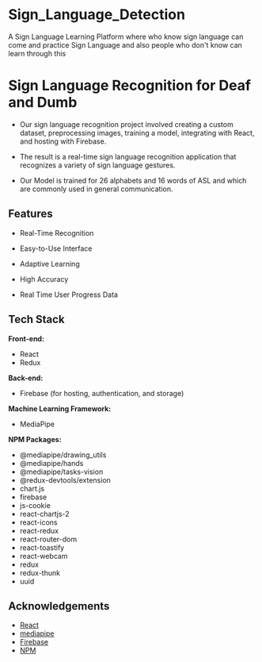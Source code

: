 # Sign_Language_Detection
A Sign Language Learning Platform where who know sign language can come and practice Sign Language and also people who don't know can learn through this

# **Sign Language Recognition for Deaf and Dumb**

- Our sign language recognition project involved creating a custom dataset, preprocessing images, training a model, integrating with React, and hosting with Firebase. 

- The result is a real-time sign language recognition application that recognizes a variety of sign language gestures.

- Our Model is trained for 26 alphabets and 16 words of ASL and which are commonly used in general communication.

## Features

- Real-Time Recognition

- Easy-to-Use Interface

- Adaptive Learning

- High Accuracy

- Real Time User Progress Data

## Tech Stack

**Front-end:**

- React
- Redux

**Back-end:**

- Firebase (for hosting, authentication, and storage)

**Machine Learning Framework:**

- MediaPipe

**NPM Packages:**

- @mediapipe/drawing_utils
- @mediapipe/hands
- @mediapipe/tasks-vision
- @redux-devtools/extension
- chart.js
- firebase
- js-cookie
- react-chartjs-2
- react-icons
- react-redux
- react-router-dom
- react-toastify
- react-webcam
- redux
- redux-thunk
- uuid


## Acknowledgements

- [React](https://react.dev/)
- [mediapipe](https://developers.google.com/mediapipe)
- [Firebase](https://firebase.google.com/)
- [NPM](https://www.npmjs.com/)



